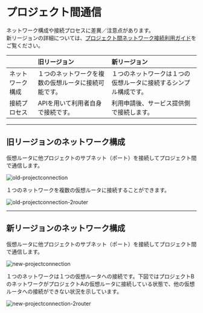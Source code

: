 # プロジェクト間通信

ネットワーク構成や接続プロセスに差異／注意点があります。  
新リージョンの詳細については、[プロジェクト間ネットワーク接続利用ガイド](https://doc.cloud.global.fujitsu.com/lib/iaas/jp/Inter_project_connection_guide/Inter_project_connection_guide.pdf)をご覧ください。

|                  | 旧リージョン                                         | 新リージョン                                                     |
|:-----------------|:-----------------------------------------------------|:-----------------------------------------------------------------|
| ネットワーク構成 | １つのネットワークを複数の仮想ルータに接続可能です。 | １つのネットワークは１つの仮想ルータに接続するシンプル構成です。 |
| 接続プロセス     | APIを用いて利用者自身で接続です。                    | 利用申請後、サービス提供側で接続します。                         |



------


## 旧リージョンのネットワーク構成

仮想ルータに他プロジェクトのサブネット（ポート）を接続してプロジェクト間で通信します。

![old-projectconnection](images/old-projectconnection.png)



１つのネットワークを複数の仮想ルータに接続することができます。

![old-projectconnection-2router](images/old-projectconnection-2router.png)



------



## 新リージョンのネットワーク構成

仮想ルータに他プロジェクトのサブネット（ポート）を接続してプロジェクト間で通信します。

![new-projectconnection](images/new-projectconnection.png)



１つのネットワークは１つの仮想ルータへの接続です。下図ではプロジェクトBのネットワークがプロジェクトAの仮想ルータに接続している状態で、他の仮想ルータへの接続ができない状況を示しています。

![new-projectconnection-2router](images/new-projectconnection-2router.png)
